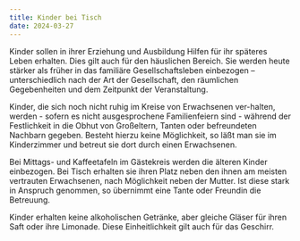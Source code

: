 ```yaml
---
title: Kinder bei Tisch
date: 2024-03-27
---
```


Kinder sollen in ihrer Erziehung und Ausbildung Hilfen für ihr späteres Leben erhalten. Dies gilt auch für den häuslichen Bereich. Sie werden heute stärker als früher in das familiäre Gesellschaftsleben einbezogen – unterschiedlich nach der Art der Gesellschaft, den räumlichen Gegebenheiten und dem Zeitpunkt der Veranstaltung.

Kinder, die sich noch nicht ruhig im Kreise von Erwachsenen ver-halten, werden - sofern es nicht ausgesprochene Familienfeiern sind - während der Festlichkeit in die Obhut von Großeltern, Tanten oder befreundeten Nachbarn gegeben. Besteht hierzu keine Möglichkeit, so läßt man sie im Kinderzimmer und betreut sie dort durch einen Erwachsenen.

Bei Mittags- und Kaffeetafeln im Gästekreis werden die älteren Kinder einbezogen. Bei Tisch erhalten sie ihren Platz neben den ihnen am meisten vertrauten Erwachsenen, nach Möglichkeit neben der Mutter.
Ist diese stark in Anspruch genommen, so übernimmt eine Tante oder Freundin die Betreuung.

Kinder erhalten keine alkoholischen Getränke, aber gleiche Gläser für ihren Saft oder ihre Limonade. Diese Einheitlichkeit gilt auch für das Geschirr.
